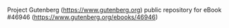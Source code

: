 Project Gutenberg (https://www.gutenberg.org) public repository for eBook #46946 (https://www.gutenberg.org/ebooks/46946)
